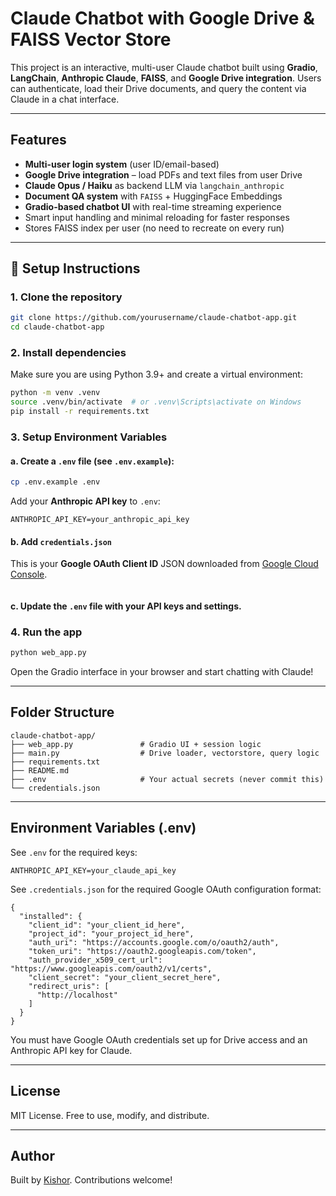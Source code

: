# Claude Chatbot with Google Drive & FAISS Vector Store

This project is an interactive, multi-user Claude chatbot built using **Gradio**, **LangChain**, **Anthropic Claude**, **FAISS**, and **Google Drive integration**. Users can authenticate, load their Drive documents, and query the content via Claude in a chat interface.

---

## Features

- **Multi-user login system** (user ID/email-based)
-  **Google Drive integration** – load PDFs and text files from user Drive
- **Claude Opus / Haiku** as backend LLM via `langchain_anthropic`
-  **Document QA system** with `FAISS` + HuggingFace Embeddings
-  **Gradio-based chatbot UI** with real-time streaming experience
-  Smart input handling and minimal reloading for faster responses
-  Stores FAISS index per user (no need to recreate on every run)

---

## 🔧 Setup Instructions

### 1. Clone the repository

```bash
git clone https://github.com/yourusername/claude-chatbot-app.git
cd claude-chatbot-app
```

### 2. Install dependencies

Make sure you are using Python 3.9+ and create a virtual environment:

```bash
python -m venv .venv
source .venv/bin/activate  # or .venv\Scripts\activate on Windows
pip install -r requirements.txt
```
### 3. Setup Environment Variables

#### a. Create a `.env` file (see `.env.example`):

```bash
cp .env.example .env
```

Add your **Anthropic API key** to `.env`:

```
ANTHROPIC_API_KEY=your_anthropic_api_key
```

#### b. Add `credentials.json`

This is your **Google OAuth Client ID** JSON downloaded from [Google Cloud Console](https://console.cloud.google.com/apis/credentials).
```
```
#### c. Update the `.env` file with your API keys and settings.

### 4. Run the app

```bash
python web_app.py
```

Open the Gradio interface in your browser and start chatting with Claude!

---

## Folder Structure

```
claude-chatbot-app/
├── web_app.py               # Gradio UI + session logic
├── main.py                  # Drive loader, vectorstore, query logic
├── requirements.txt
├── README.md
├── .env                     # Your actual secrets (never commit this)
└── credentials.json            
```

---

## Environment Variables (.env)

See `.env` for the required keys:

```env
ANTHROPIC_API_KEY=your_claude_api_key
```
See `.credentials.json` for the required Google OAuth configuration format:

```env
{
  "installed": {
    "client_id": "your_client_id_here",
    "project_id": "your_project_id_here",
    "auth_uri": "https://accounts.google.com/o/oauth2/auth",
    "token_uri": "https://oauth2.googleapis.com/token",
    "auth_provider_x509_cert_url": "https://www.googleapis.com/oauth2/v1/certs",
    "client_secret": "your_client_secret_here",
    "redirect_uris": [
      "http://localhost"
    ]
  }
}
```

You must have Google OAuth credentials set up for Drive access and an Anthropic API key for Claude.

---

## License

MIT License. Free to use, modify, and distribute.

---

## Author

Built by [Kishor](https://github.com/kishormaity). Contributions welcome!